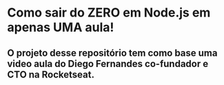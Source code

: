 # Como sair do ZERO em Node.js em apenas UMA aula!

## O projeto desse repositório tem como base uma video aula do Diego Fernandes co-fundador e CTO na Rocketseat.
